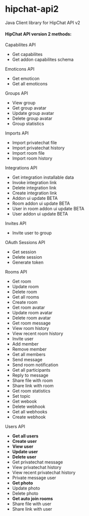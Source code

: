 # hipchat-api2  

Java Client library for HipChat API v2  



#### HipChat API version 2 methods: 

Capabilites API  
- Get capabilites  
- Get addon capabilites schema  


Emoticons API  
- Get emoticon  
- Get all emoticons  


Groups API  
- View group  
- Get group avatar  
- Update group avatar  
- Delete group avatar  
- Group statistics  


Imports API  
- Import privatechat file  
- Import privatechat history  
- Import room file  
- Import room history  


Integrations API  
- Get integration installable data  
- Invoke integration link  
- Delete integration link  
- Create integration link 
- Addon ui update BETA  
- Room addon ui update BETA  
- User in room addon ui update BETA  
- User addon ui update BETA  


Invites API  
- Invite user to group  


OAuth Sessions API  
- Get session  
- Delete session  
- Generate token  


Rooms API  
- Get room  
- Update room  
- Delete room  
- Get all rooms  
- Create room  
- Get room avatar   
- Update room avatar  
- Delete room avatar  
- Get room message  
- View room history  
- View recent room history   
- Invite user  
- Add member  
- Remove member  
- Get all members  
- Send message  
- Send room notification  
- Get all participants  
- Reply to message  
- Share file with room  
- Share link with room  
- Get room statistics  
- Set topic  
- Get webook  
- Delete webhook   
- Get all webhooks  
- Create webhook  


Users API  
- **Get all users**  
- **Create user**  
- **View user**  
- **Update user**  
- **Delete user**  
- Get privatechat message   
- View privatechat history  
- View recent privatechat history  
- Private message user  
- **Get photo**  
- Update photo  
- Delete photo  
- **Get auto join rooms**  
- Share file with user  
- Share link with user  